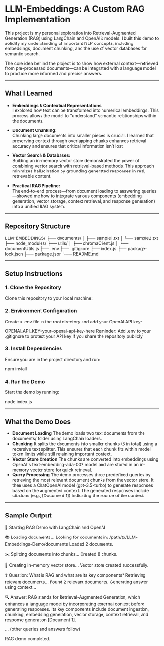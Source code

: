# LLM-Embeddings: A Custom RAG Implementation

This project is my personal exploration into Retrieval-Augmented Generation (RAG) using LangChain and OpenAI’s models. I built this demo to solidify my understanding of important NLP concepts, including embeddings, document chunking, and the use of vector databases for semantic search.

The core idea behind the project is to show how external context—retrieved from pre-processed documents—can be integrated with a language model to produce more informed and precise answers.

---

## What I Learned

- **Embeddings & Contextual Representations:**  
  I explored how text can be transformed into numerical embeddings. This process allows the model to “understand” semantic relationships within the documents.

- **Document Chunking:**  
  Chunking large documents into smaller pieces is crucial. I learned that preserving context through overlapping chunks enhances retrieval accuracy and ensures that critical information isn’t lost.

- **Vector Search & Databases:**  
  Building an in-memory vector store demonstrated the power of combining vector search with retrieval-based methods. This approach minimizes hallucination by grounding generated responses in real, retrievable content.

- **Practical RAG Pipeline:**  
  The end-to-end process—from document loading to answering queries—showed me how to integrate various components (embedding generation, vector storage, context retrieval, and response generation) into a unified RAG system.

---

## Repository Structure
LLM-EMBEDDINGS/
├── documents/
│   ├── sample1.txt
│   └── sample2.txt
├── node_modules/
├── utils/
│   ├── chromaClient.js
│   └── documentUtils.js
├── .env
├── .gitignore
├── index.js
├── package-lock.json
├── package.json
└── README.md


---

## Setup Instructions

### 1. Clone the Repository

Clone this repository to your local machine:

### 2. Environment Configuration
Create a .env file in the root directory and add your OpenAI API key:

OPENAI_API_KEY=your-openai-api-key-here
Reminder: Add .env to your .gitignore to protect your API key if you share the repository publicly.

### 3. Install Dependencies
Ensure you are in the project directory and run:

npm install

### 4. Run the Demo
Start the demo by running:

node index.js

---

## What the Demo Does

- **Document Loading**
    The demo loads two text documents from the documents/ folder using LangChain loaders.
- **Chunking**
    It splits the documents into smaller chunks (8 in total) using a recursive text splitter. This ensures that each chunk fits within model token limits while still retaining important context.
- **Vector Store Creation**
    The chunks are converted into embeddings using OpenAI's text-embedding-ada-002 model and are stored in an in-memory vector store for quick retrieval.
- **Query Processing**
    The demo processes three predefined queries by retrieving the most relevant document chunks from the vector store.
    It then uses a ChatOpenAI model (gpt-3.5-turbo) to generate responses based on the augmented context.
    The generated responses include citations (e.g., [Document 1]) indicating the source of the context.

---

## Sample Output

🚀 Starting RAG Demo with LangChain and OpenAI

📚 Loading documents...
Looking for documents in: /path/to/LLM-Embeddings-Demo/documents
Loaded 2 documents.

✂️ Splitting documents into chunks...
Created 8 chunks.

🧠 Creating in-memory vector store...
Vector store created successfully.

❓ Question: What is RAG and what are its key components?
Retrieving relevant documents...
Found 2 relevant documents.
Generating answer using context...

🔍 Answer:
RAG stands for Retrieval-Augmented Generation, which enhances a language model by incorporating external context before generating responses. Its key components include document ingestion, chunking, embedding generation, vector storage, context retrieval, and response generation [Document 1].

... (other queries and answers follow)

RAG demo completed.